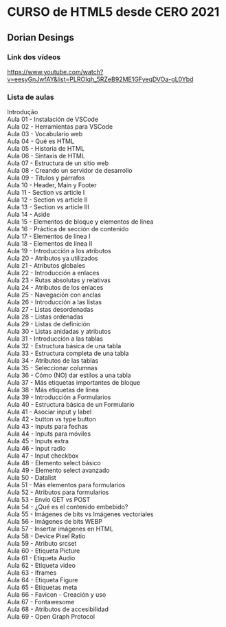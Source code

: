 # CURSO de HTML5 desde CERO 2021
## Dorian Desings

### Link dos vídeos
<https://www.youtube.com/watch?v=eesyGnJwfAY&list=PLROIqh_5RZeB92ME1GFyeqDVOa-gL0Ybd>

### Lista de aulas

Introdução  
Aula 01 - Instalación de VSCode  
Aula 02 - Herramientas para VSCode  
Aula 03 - Vocabulario web  
Aula 04 - Qué es HTML  
Aula 05 - Historia de HTML  
Aula 06 - Sintaxis de HTML  
Aula 07 - Estructura de un sitio web  
Aula 08 - Creando un servidor de desarrollo  
Aula 09 - Títulos y párrafos  
Aula 10 - Header, Main y Footer  
Aula 11 - Section vs article I  
Aula 12 - Section vs article II  
Aula 13 - Section vs article III  
Aula 14 - Aside  
Aula 15 - Elementos de bloque y elementos de línea  
Aula 16 - Práctica de sección de contenido  
Aula 17 - Elementos de línea I  
Aula 18 - Elementos de línea II  
Aula 19 - Introducción a los atributos  
Aula 20 - Atributos ya utilizados  
Aula 21 - Atributos globales  
Aula 22 - Introducción a enlaces  
Aula 23 - Rutas absolutas y relativas  
Aula 24 - Atributos de los enlaces  
Aula 25 - Navegación con anclas  
Aula 26 - Introducción a las listas  
Aula 27 - Listas desordenadas  
Aula 28 - Listas ordenadas  
Aula 29 - Listas de definición  
Aula 30 - Listas anidadas y atributos  
Aula 31 - Introducción a las tablas  
Aula 32 - Estructura básica de una tabla  
Aula 33 - Estructura completa de una tabla  
Aula 34 - Atributos de las tablas  
Aula 35 - Seleccionar columnas  
Aula 36 - Cómo (NO) dar estilos a una tabla  
Aula 37 - Más etiquetas importantes de bloque  
Aula 38 - Más etiquetas de línea  
Aula 39 - Introducción a Formularios  
Aula 40 - Estructura básica de un Formulario  
Aula 41 - Asociar input y label  
Aula 42 - button vs type button  
Aula 43 - Inputs para fechas  
Aula 44 - Inputs para móviles  
Aula 45 - Inputs extra  
Aula 46 - Input radio  
Aula 47 - Input checkbox  
Aula 48 - Elemento select básico  
Aula 49 - Elemento select avanzado  
Aula 50 - Datalist  
Aula 51 - Más elementos para formularios  
Aula 52 - Atributos para formularios  
Aula 53 - Envío GET vs POST  
Aula 54 - ¿Qué es el contenido embebido?  
Aula 55 - Imágenes de bits vs Imágenes vectoriales  
Aula 56 - Imágenes de bits WEBP  
Aula 57 - Insertar imágenes en HTML  
Aula 58 - Device Pixel Ratio  
Aula 59 - Atributo srcset  
Aula 60 - Etiqueta Picture  
Aula 61 - Etiqueta Audio  
Aula 62 - Etiqueta video  
Aula 63 - Iframes  
Aula 64 - Etiqueta Figure  
Aula 65 - Etiquetas meta  
Aula 66 - Favicon - Creación y uso  
Aula 67 - Fontawesome  
Aula 68 - Atributos de accesibilidad  
Aula 69 - Open Graph Protocol  